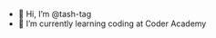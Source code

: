 - 👋 Hi, I’m @tash-tag
- 🌱 I’m currently learning coding at Coder Academy

<!---
tashtag-code/tashtag-code is a ✨ special ✨ repository because its `README.md` (this file) appears on your GitHub profile.
You can click the Preview link to take a look at your changes.
--->
